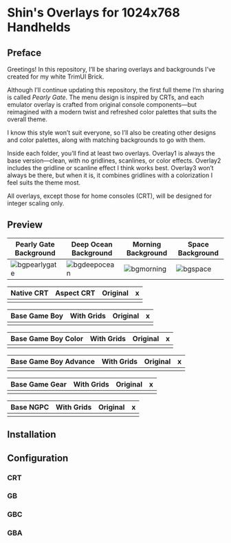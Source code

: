 # Shin's Overlays for 1024x768 Handhelds

## Preface

Greetings! In this repository, I’ll be sharing overlays and backgrounds I’ve created for my white TrimUI Brick.

Although I’ll continue updating this repository, the first full theme I’m sharing is called *Pearly Gate*. The menu design is inspired by CRTs, and each emulator overlay is crafted from original console components—but reimagined with a modern twist and refreshed color palettes that suits the overall theme.

I know this style won’t suit everyone, so I’ll also be creating other designs and color palettes, along with matching backgrounds to go with them.

Inside each folder, you’ll find at least two overlays. Overlay1 is always the base version—clean, with no gridlines, scanlines, or color effects. Overlay2 includes the gridline or scanline effect I think works best. Overlay3 won’t always be there, but when it is, it combines gridlines with a colorization I feel suits the theme most.

All overlays, except those for home consoles (CRT), will be designed for integer scaling only.

## Preview

| Pearly Gate Background | Deep Ocean Background | Morning Background | Space Background |
| -- | -- | -- | -- |
| ![bgpearlygate](https://github.com/user-attachments/assets/ef986914-43fe-41fc-a27f-be7f96cfa23f) | ![bgdeepocean](https://github.com/user-attachments/assets/97cb1baf-bad8-4421-8ff8-16cfbf43bfea) |  ![bgmorning](https://github.com/user-attachments/assets/391802b6-699d-4f11-b76c-3bebf21649b2) | ![bgspace](https://github.com/user-attachments/assets/f017893a-7f4b-45c3-8e8a-91c5915d2b02) |


| Native CRT | Aspect CRT | Original | x |
| -- | -- | -- | -- |
|   |   |   |   |


| Base Game Boy | With Grids | Original | x |
| -- | -- | -- | -- |
|   |   |   |   |

| Base Game Boy Color | With Grids | Original | x |
| -- | -- | -- | -- |
|   |   |   |   |

| Base Game Boy Advance | With Grids | Original | x |
| -- | -- | -- | -- |
|   |   |   |   |

| Base Game Gear | With Grids | Original | x |
| -- | -- | -- | -- |
|   |   |   |   |

| Base NGPC | With Grids | Original | x |
| -- | -- | -- | -- |
|   |   |   |   |


## Installation




## Configuration

### CRT


### GB


### GBC


### GBA

